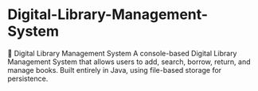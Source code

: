 # Digital-Library-Management-System



📕 Digital Library Management System 
A console-based Digital Library Management System that allows users to add, search, borrow, return, and manage books. Built entirely in Java, using file-based storage for persistence.

